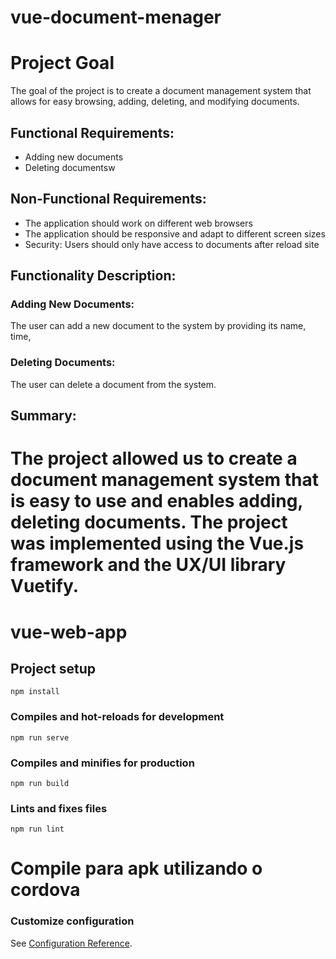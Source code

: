 
# vue-document-menager
# Project Goal

The goal of the project is to create a document management system that allows for easy browsing, adding, deleting, and modifying documents.

## Functional Requirements:

-   Adding new documents
-   Deleting documentsw

## Non-Functional Requirements:

-   The application should work on different web browsers
-   The application should be responsive and adapt to different screen sizes
-   Security: Users should only have access to documents after reload site


## Functionality Description:

### Adding New Documents:

The user can add a new document to the system by providing its name, time,

### Deleting Documents:

The user can delete a document from the system.

## Summary:

The project allowed us to create a document management system that is easy to use and enables adding, deleting documents. The project was implemented using the Vue.js framework and the UX/UI library Vuetify.
=======
# vue-web-app


## Project setup 
```
npm install
```

### Compiles and hot-reloads for development
```
npm run serve
```

### Compiles and minifies for production
```
npm run build
```

### Lints and fixes files
```
npm run lint
```

# Compile para apk utilizando o cordova

### Customize configuration
See [Configuration Reference](https://cli.vuejs.org/config/).
